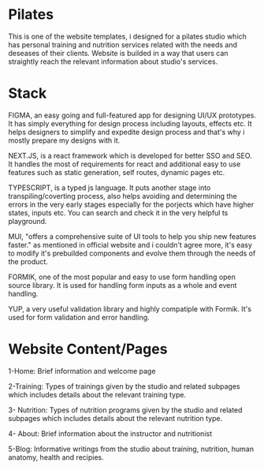 # Pilates 

This is one of the website templates, i designed for a pilates studio which has personal training and nutrition services  related with the needs and deseases of their clients. Website is builded in a way that users can straightly reach the relevant information about studio's services.

# Stack 

FIGMA, an easy going and full-featured app for designing UI/UX prototypes. It has simply everything for design process including layouts, effects etc. It helps designers to simplify and expedite design process and that's why i mostly prepare my designs with it.

NEXT.JS,  is a react framework which is developed for better SSO and SEO. It handles the most of requirements for react and additional easy to use features such as static generation, self routes, dynamic pages etc.

TYPESCRIPT, is a typed js language. It puts another stage into transpiling/coverting process, also helps avoiding and determining the errors in the very early stages especially for the porjects which have higher states, inputs etc. You can search and check it in the very helpful ts playground. 

MUI, "offers a comprehensive suite of UI tools to help you ship new features faster." as mentioned in official website and i couldn't agree more, it's easy to modify it's prebuilded components and evolve them through the needs of the product.

FORMIK, one of the most popular and easy to use form handling open source library. It is used for handling form inputs as a whole and event handling.

YUP, a very useful validation library and highly compatiple with Formik. It's used for form validation and error handling.

# Website Content/Pages

1-Home: Brief information and welcome page

2-Training: Types of trainings given by the studio and related subpages which includes details about the relevant training type.

3- Nutrition: Types of nutrition programs given by the studio and related subpages which includes details about the relevant nutrition type.

4- About: Brief information about the instructor and nutritionist

5-Blog: Informative writings from the studio about training, nutrition, human anatomy, health and recipies.
